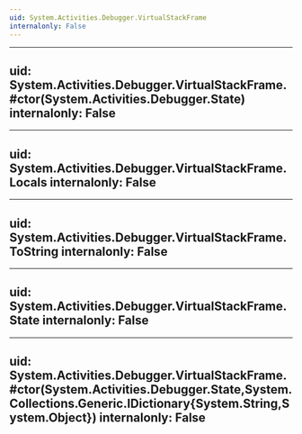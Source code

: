 ```yaml
---
uid: System.Activities.Debugger.VirtualStackFrame
internalonly: False
---
```


---
uid: System.Activities.Debugger.VirtualStackFrame.#ctor(System.Activities.Debugger.State)
internalonly: False
---

---
uid: System.Activities.Debugger.VirtualStackFrame.Locals
internalonly: False
---

---
uid: System.Activities.Debugger.VirtualStackFrame.ToString
internalonly: False
---

---
uid: System.Activities.Debugger.VirtualStackFrame.State
internalonly: False
---

---
uid: System.Activities.Debugger.VirtualStackFrame.#ctor(System.Activities.Debugger.State,System.Collections.Generic.IDictionary{System.String,System.Object})
internalonly: False
---
